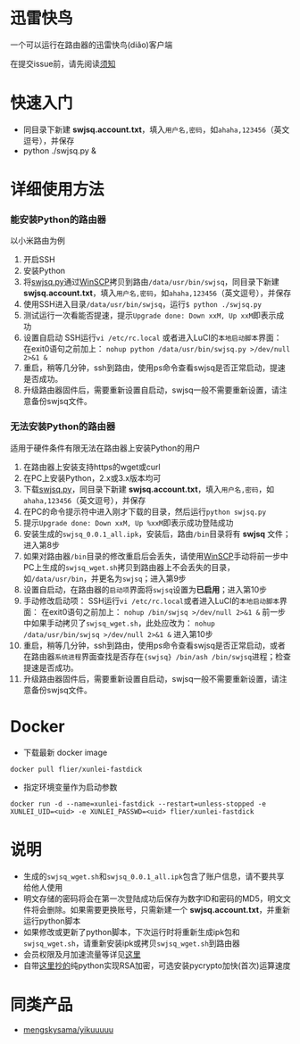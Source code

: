 迅雷快鸟
===
一个可以运行在路由器的迅雷快鸟(diǎo)客户端

在提交issue前，请先阅读[须知](https://github.com/fffonion/Xunlei-Fastdick/blob/master/CONTRIBUTING.md)

# 快速入门
* 同目录下新建 __swjsq.account.txt__，填入`用户名,密码`，如`ahaha,123456`（英文逗号），并保存
* python ./swjsq.py &

# 详细使用方法

### 能安装Python的路由器

以小米路由为例

1. 开启SSH
2. 安装Python
3. 将[swjsq.py](https://github.com/fffonion/Xunlei-Fastdick/raw/master/swjsq.py)通过[WinSCP](https://winscp.net/eng/download.php)拷贝到路由`/data/usr/bin/swjsq`，同目录下新建 __swjsq.account.txt__，填入`用户名,密码`，如`ahaha,123456`（英文逗号），并保存
4. 使用SSH进入目录`/data/usr/bin/swjsq`，运行`$ python ./swjsq.py`
5. 测试运行一次看能否提速，提示`Upgrade done: Down xxM, Up xxM`即表示成功
6. 设置自启动
     SSH运行`vi /etc/rc.local` 或者进入LuCI的`本地启动脚本`界面：
	 在exit0语句之前加上：
     `nohup python /data/usr/bin/swjsq.py >/dev/null 2>&1 &`
7. 重启，稍等几分钟，ssh到路由，使用ps命令查看swjsq是否正常启动，提速是否成功。
8. 升级路由器固件后，需要重新设置自启动，swjsq一般不需要重新设置，请注意备份swjsq文件。

### 无法安装Python的路由器

适用于硬件条件有限无法在路由器上安装Python的用户

1. 在路由器上安装支持https的wget或curl
2. 在PC上安装Python，2.x或3.x版本均可
3. 下载[swjsq.py](https://github.com/fffonion/Xunlei-Fastdick/raw/master/swjsq.py)，同目录下新建 __swjsq.account.txt__，填入`用户名,密码`，如`ahaha,123456`（英文逗号），并保存
4. 在PC的命令提示符中进入刚才下载的目录，然后运行`python swjsq.py`
5. 提示`Upgrade done: Down xxM, Up %xxM`即表示成功登陆成功
6. 安装生成的`swjsq_0.0.1_all.ipk`，安装后，路由`/bin`目录将有 __swjsq__ 文件；进入第8步
7. 如果对路由器`/bin`目录的修改重启后会丢失，请使用[WinSCP](https://winscp.net/eng/download.php)手动将前一步中PC上生成的`swjsq_wget.sh`拷贝到路由器上不会丢失的目录，如`/data/usr/bin`，并更名为`swjsq`；进入第9步
8. 设置自启动，在路由器的`启动项`界面将`swjsq`设置为**已启用**；进入第10步
9. 手动修改启动项：
     SSH运行`vi /etc/rc.local`或者进入LuCI的`本地启动脚本`界面：
     在exit0语句之前加上：
     `nohup /bin/swjsq >/dev/null 2>&1 &`
     前一步中如果手动拷贝了`swjsq_wget.sh`，此处应改为：
     `nohup /data/usr/bin/swjsq >/dev/null 2>&1 &`
    进入第10步
10. 重启，稍等几分钟，ssh到路由，使用ps命令查看swjsq是否正常启动，或者在路由器`系统进程`界面查找是否存在`{swjsq} /bin/ash /bin/swjsq`进程；检查提速是否成功。
11. 升级路由器固件后，需要重新设置自启动，swjsq一般不需要重新设置，请注意备份swjsq文件。

# Docker

* 下载最新 docker image

```
docker pull flier/xunlei-fastdick
```

* 指定环境变量作为启动参数

```
docker run -d --name=xunlei-fastdick --restart=unless-stopped -e XUNLEI_UID=<uid> -e XUNLEI_PASSWD=<uid> flier/xunlei-fastdick
```

# 说明
* 生成的`swjsq_wget.sh`和`swjsq_0.0.1_all.ipk`包含了账户信息，请不要共享给他人使用
* 明文存储的密码将会在第一次登陆成功后保存为数字ID和密码的MD5，明文文件将会删除。如果需要更换账号，只需新建一个 __swjsq.account.txt__，并重新运行python脚本
* 如果修改或更新了python脚本，下次运行时将重新生成ipk包和`swjsq_wget.sh`，请重新安装ipk或拷贝`swjsq_wget.sh`到路由器
* 会员权限及月加速流量等详见[这里](http://swjsq.xunlei.com)
* 自带[这里抄的](https://github.com/mengskysama/XunLeiCrystalMinesMakeDie/blob/master/run.py)纯python实现RSA加密，可选安装pycrypto加快(首次)运算速度

# 同类产品
- [mengskysama/yikuuuuu](https://github.com/mengskysama/yikuuuuu)
